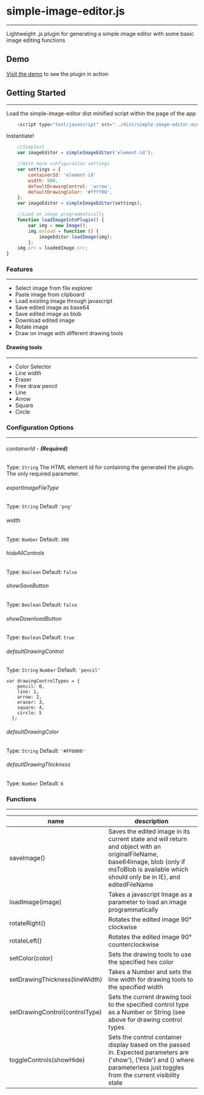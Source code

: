 # simple-image-editor.js
------
Lightweight .js plugin for generating a simple image editor with some basic image editing functions

## Demo 
[Visit the demo](http://sammynorth.com/#samnorth/simple-image-editor) to see the plugin in action

## Getting Started
------
Load the simple-image-editor dist minified script within the page of the app
```javascript
    <script type="text/javascript" src="../dist/simple-image-editor.min.js"></script>
```

Instantiate!
```javascript
    //Simplest
    var imageEditor = simpleImageEditor('element-id');

    //With more configuration settings
    var settings = {
        containerId: 'element-id'
        width: 900,
        defaultDrawingControl: 'arrow',
        defaultDrawingColor: '#ffff00',
    };
    var imageEditor = simpleImageEditor(settings);

    //Load an image programmatically
    function loadImageIntoPlugin() {
        var img = new Image();
        img.onload = function () {
            imageEditor.loadImage(img);
        };
    img.src = loadedImage.src;
}
```

### Features
------
* Select image from file explorer
* Paste image from clipboard
* Load existing image through javascript
* Save edited image as base64 
* Save edited image as blob
* Download edited image
* Rotate image
* Draw on image with different drawing tools

#### Drawing tools
------
* Color Selector
* Line width
* Eraser
* Free draw pencil
* Line
* Arrow
* Square
* Circle

### Configuration Options
------

###### containerId - __(Required)__
Type: `String`
The HTML element id for containing the generated the plugin.  The only required parameter.  

###### exportImageFileType
Type: `String`
Default `'png' `

###### width
Type: `Number`
Default: `300 `

###### hideAllControls
Type: `Boolean`
Default: `false`

###### showSaveButton
Type: `Boolean`
Default: `false`

###### showDownloadButton
Type: `Boolean`
Default: `true`

###### defaultDrawingControl
Type: `String` `Number`
Default: `'pencil'`

```
var drawingControlTypes = {
    pencil: 0,
    line: 1,
    arrow: 2,
    eraser: 3,
    square: 4,
    circle: 5
  };
```

###### defaultDrawingColor
Type: `String`
Default: `'#FF0000'`

###### defaultDrawingThickness
Type: `Number`
Default: `6`

### Functions
------

| name | description |
|------|-------------|
|saveImage() | Saves the edited image in its current state and will return and object with an originalFileName, base64Image, blob (only if msToBlob is available which should only be in IE), and editedFileName|
|loadImage(image) | Takes a javascript Image as a parameter to load an image programmatically|
|rotateRight() | Rotates the edited image 90&deg; clockwise|
|rotateLeft() | Rotates the edited image 90&deg; counterclockwise|
|setColor(color) | Sets the drawing tools to use the specified hex color|
|setDrawingThickness(lineWidth) | Takes a Number and sets the line width for drawing tools to the specified width|
|setDrawingControl(controlType) | Sets the current drawing tool to the specified control type as a Number or String (see above for drawing control types|
|toggleControls(showHide)| Sets the control container display based on the passed in.  Expected parameters are ('show'), ('hide') and () where parameterless just toggles from the current visibility state|
